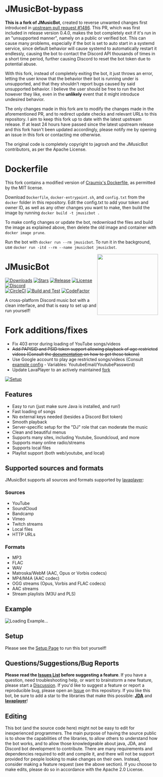 # JMusicBot-bypass

**This is a fork of JMusicBot**, created to reverse unwanted changes first introduced in [upstream pull request #1486](https://github.com/jagrosh/MusicBot/pull/1486). This PR, which was first included in release version 0.4.0, makes the bot completely exit if it's run in an "unsupported manner", namely on a public or verified bot. This can cause many problems, especially if the bot is set to auto start in a systemd service, since default behavior will cause systemd to automatically restart it endlessly, causing the bot to contact the Discord API thousands of times in a short time period, further causing Discord to reset the bot token due to potential abuse.

With this fork, instead of completely exiting the bot, it just throws an error, letting the user know that the behavior their bot is running under is unsupported, and that they shouldn't report bugs caused by said unsupported behavior. I believe the user should be free to run the bot however they like, even in the **unlikely** event that it might introduce undesired behavior.

The only changes made in this fork are to modify the changes made in the aforementioned PR, and to redirect update checks and relevant URLs to this repository. I aim to keep this fork up to date with the latest upstream release. If at least 24 hours have passed since the latest upstream release and this fork hasn't been updated accordingly, please notify me by opening an issue in this fork or contacting me otherwise.

The original code is completely copyright to jagrosh and the JMusicBot contributors, as per the Apache License.

# Dockerfile

This fork contains a modified version of [Craumix's Dockerfile](https://github.com/craumix/jmb-container), as permitted by the MIT license.

Download `Dockerfile`, `docker-entrypoint.sh`, and `config.txt` from the `docker` folder in this repository. Edit the config.txt to add your token and owner ID, as well as any other changes you want to make, then build the image by running `docker build -t jmusicbot .`

To make config changes or update the bot, redownload the files and build the image as explained above, then delete the old image and container with `docker image prune`.

Run the bot with `docker run --rm jmusicbot`. To run it in the background, use `docker run -itd --rm --name jmusicbot jmusicbot`.

<img align="right" src="https://i.imgur.com/zrE80HY.png" height="200" width="200">

# JMusicBot

[![Downloads](https://img.shields.io/github/downloads/jagrosh/MusicBot/total.svg)](https://github.com/jagrosh/MusicBot/releases/latest)
[![Stars](https://img.shields.io/github/stars/jagrosh/MusicBot.svg)](https://github.com/jagrosh/MusicBot/stargazers)
[![Release](https://img.shields.io/github/release/jagrosh/MusicBot.svg)](https://github.com/jagrosh/MusicBot/releases/latest)
[![License](https://img.shields.io/github/license/jagrosh/MusicBot.svg)](https://github.com/jagrosh/MusicBot/blob/master/LICENSE)
[![Discord](https://discordapp.com/api/guilds/147698382092238848/widget.png)](https://discord.gg/0p9LSGoRLu6Pet0k)<br>
[![CircleCI](https://dl.circleci.com/status-badge/img/gh/jagrosh/MusicBot/tree/master.svg?style=svg)](https://dl.circleci.com/status-badge/redirect/gh/jagrosh/MusicBot/tree/master)
[![Build and Test](https://github.com/jagrosh/MusicBot/actions/workflows/build-and-test.yml/badge.svg)](https://github.com/jagrosh/MusicBot/actions/workflows/build-and-test.yml)
[![CodeFactor](https://www.codefactor.io/repository/github/jagrosh/musicbot/badge)](https://www.codefactor.io/repository/github/jagrosh/musicbot)

A cross-platform Discord music bot with a clean interface, and that is easy to set up and run yourself!

# Fork additions/fixes
  * Fix 403 error during loading of YouTube songs/videos
  * ~~Add PAPISID and PSID token support allowing playback of age restricted videos (Consult the [documentation](https://github.com/Sartharon/MusicBot/blob/gh-pages/docs/youtube-age-restrictions.md) on how to get these tokens)~~
  * Use Google account to play age restricted songs/videos (Consult [example config](https://github.com/Sartharon/MusicBot/blob/fixYoutube/src/main/resources/reference.conf) - Variables: YoutubeEmail/YoutubePassword)
  * Update LavaPlayer to an actively maintained [fork](https://github.com/Walkyst/lavaplayer-fork)

[![Setup](http://i.imgur.com/VvXYp5j.png)](https://jmusicbot.com/setup)

## Features
  * Easy to run (just make sure Java is installed, and run!)
  * Fast loading of songs
  * No external keys needed (besides a Discord Bot token)
  * Smooth playback
  * Server-specific setup for the "DJ" role that can moderate the music
  * Clean and beautiful menus
  * Supports many sites, including Youtube, Soundcloud, and more
  * Supports many online radio/streams
  * Supports local files
  * Playlist support (both web/youtube, and local)

## Supported sources and formats
JMusicBot supports all sources and formats supported by [lavaplayer](https://github.com/sedmelluq/lavaplayer#supported-formats):
### Sources
  * YouTube
  * SoundCloud
  * Bandcamp
  * Vimeo
  * Twitch streams
  * Local files
  * HTTP URLs
### Formats
  * MP3
  * FLAC
  * WAV
  * Matroska/WebM (AAC, Opus or Vorbis codecs)
  * MP4/M4A (AAC codec)
  * OGG streams (Opus, Vorbis and FLAC codecs)
  * AAC streams
  * Stream playlists (M3U and PLS)

## Example
![Loading Example...](https://i.imgur.com/kVtTKvS.gif)

## Setup
Please see the [Setup Page](https://jmusicbot.com/setup) to run this bot yourself!

## Questions/Suggestions/Bug Reports
**Please read the [Issues List](https://github.com/jagrosh/MusicBot/issues) before suggesting a feature**. If you have a question, need troubleshooting help, or want to brainstorm a new feature, please start a [Discussion](https://github.com/jagrosh/MusicBot/discussions). If you'd like to suggest a feature or report a reproducible bug, please open an [Issue](https://github.com/jagrosh/MusicBot/issues) on this repository. If you like this bot, be sure to add a star to the libraries that make this possible: [**JDA**](https://github.com/DV8FromTheWorld/JDA) and [**lavaplayer**](https://github.com/sedmelluq/lavaplayer)!

## Editing
This bot (and the source code here) might not be easy to edit for inexperienced programmers. The main purpose of having the source public is to show the capabilities of the libraries, to allow others to understand how the bot works, and to allow those knowledgeable about java, JDA, and Discord bot development to contribute. There are many requirements and dependencies required to edit and compile it, and there will not be support provided for people looking to make changes on their own. Instead, consider making a feature request (see the above section). If you choose to make edits, please do so in accordance with the Apache 2.0 License.
